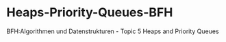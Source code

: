 # Heaps-Priority-Queues-BFH
BFH:Algorithmen und Datenstrukturen - Topic 5 Heaps and Priority Queues
